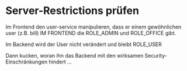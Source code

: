 Server-Restrictions prüfen
==========================

Im Frontend den user-service manipulieren, dass er einem gewöhnlichen user (z.B. bill) IM FRONTEND die ROLE_ADMIN und ROLE_OFFICE gibt.

Im Backend wird der User nicht verändert und bleibt ROLE_USER

Dann kucken, woran ihn das Backend mit den wirksamen Security-Einschränkungen hindert ...